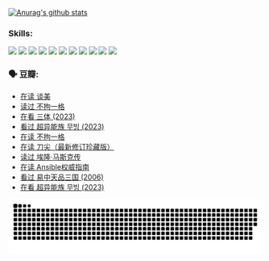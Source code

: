 
[![Anurag's github stats](https://github-readme-stats.vercel.app/api?username=w940853815)](https://github.com/anuraghazra/github-readme-stats)

### Skills:

<code><img height="32" src="https://cdn.jsdelivr.net/npm/simple-icons@v5/icons/python.svg"></code>
<code><img height="32" src="https://cdn.jsdelivr.net/npm/simple-icons@v5/icons/javascript.svg"></code>
<code><img height="32" src="https://cdn.jsdelivr.net/npm/simple-icons@v5/icons/django.svg"></code>
<code><img height="32" src="https://cdn.jsdelivr.net/npm/simple-icons@v5/icons/flask.svg"></code>
<code><img height="32" src="https://cdn.jsdelivr.net/npm/simple-icons@v5/icons/vuetify.svg"></code>
<code><img height="32" src="https://cdn.jsdelivr.net/npm/simple-icons@v5/icons/git.svg"></code>
<code><img height="32" src="https://cdn.jsdelivr.net/npm/simple-icons@v5/icons/docker.svg"></code>
<code><img height="32" src="https://cdn.jsdelivr.net/npm/simple-icons@v5/icons/postgresql.svg"></code>
<code><img height="32" src="https://cdn.jsdelivr.net/npm/simple-icons@v5/icons/elasticsearch.svg"></code>
<code><img height="32" src="https://cdn.jsdelivr.net/npm/simple-icons@v5/icons/macos.svg"></code>
<code><img height="32" src="https://cdn.jsdelivr.net/npm/simple-icons@v5/icons/linux.svg"></code>

### 🗣 豆瓣:

<!-- DOUBAN-ACTIVITIES:START -->
- [在读 谈美](https://www.douban.com/people/136069238/status/4560861771/?_i=11923112)
- [读过 不拘一格](https://www.douban.com/people/136069238/status/4560861445/?_i=11923113)
- [在看 三体‎ (2023)](https://www.douban.com/people/136069238/status/4558185093/?_i=11923113)
- [看过 超异能族 무빙‎ (2023)](https://www.douban.com/people/136069238/status/4556824186/?_i=11923113)
- [在读 不拘一格](https://www.douban.com/people/136069238/status/4541712161/?_i=11923113)
- [在读 刀尖（最新修订珍藏版）](https://www.douban.com/people/136069238/status/4541711339/?_i=11923113)
- [读过 埃隆·马斯克传](https://www.douban.com/people/136069238/status/4541710351/?_i=11923113)
- [在读 Ansible权威指南](https://www.douban.com/people/136069238/status/4539151450/?_i=11923113)
- [看过 易中天品三国‎ (2006)](https://www.douban.com/people/136069238/status/4529910812/?_i=11923113)
- [在看 超异能族 무빙‎ (2023)](https://www.douban.com/people/136069238/status/4527291077/?_i=11923113)
<!-- DOUBAN-ACTIVITIES:END -->


![Snake animation](https://raw.githubusercontent.com/w940853815/w940853815/output/github-contribution-grid-snake.svg)

<!--
**w940853815/w940853815** is a ✨ _special_ ✨ repository because its `README.md` (this file) appears on your GitHub profile.

Here are some ideas to get you started:

- 🔭 I’m currently working on ...
- 🌱 I’m currently learning ...
- 👯 I’m looking to collaborate on ...
- 🤔 I’m looking for help with ...
- 💬 Ask me about ...
- 📫 How to reach me: ...
- 😄 Pronouns: ...
- ⚡ Fun fact: ...
-->
